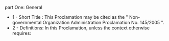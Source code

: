 part One: General 

<ul>
			<li>1 - Short Title : This Proclamation may be cited as the &quot; Non-governmental Organization Administration Proclamation No. 145&#x2F;2005 &quot;. <ul>
			</ul></li>			<li>2 - Definitions: In this Proclamation, unless the context otherwise requires: <ul>
			</ul></li></ul>
